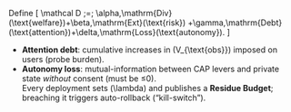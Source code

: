 Define
\[
\mathcal D \;=\; \alpha\,\mathrm{Div}(\text{welfare})+\beta\,\mathrm{Ext}(\text{risk})
+\gamma\,\mathrm{Debt}(\text{attention})+\delta\,\mathrm{Loss}(\text{autonomy}).
\]
- **Attention debt**: cumulative increases in \(V_{\text{obs}}\) imposed on users (probe burden).  
- **Autonomy loss**: mutual-information between CAP levers and private state *without* consent (must be ≤0).  
Every deployment sets \(\lambda\) and publishes a **Residue Budget**; breaching it triggers auto-rollback (“kill-switch”).